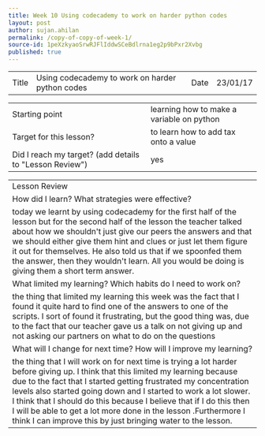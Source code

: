 ```yaml
---
title: Week 10 Using codecademy to work on harder python codes
layout: post
author: sujan.ahilan
permalink: /copy-of-copy-of-week-1/
source-id: 1peXzkyaoSrwRJFlIddwSCeBdlrna1eg2p9bPxr2Xvbg
published: true
---
```

<table>
  <tr>
    <td>Title</td>
    <td>Using codecademy to work on harder python codes</td>
    <td>Date</td>
    <td>23/01/17</td>
  </tr>
</table>


<table>
  <tr>
    <td>Starting point</td>
    <td>learning how to make a variable on python</td>
  </tr>
  <tr>
    <td>Target for this lesson?</td>
    <td>to learn how to add tax onto a value </td>
  </tr>
  <tr>
    <td>Did I reach my target? 
(add details to "Lesson Review")</td>
    <td> yes</td>
  </tr>
</table>


<table>
  <tr>
    <td>Lesson Review</td>
  </tr>
  <tr>
    <td>How did I learn? What strategies were effective? </td>
  </tr>
  <tr>
    <td>today we learnt by using codecademy for the first half of the lesson but for the second half of the lesson the teacher talked about how we shouldn't just give our peers the answers and that we should either give them hint and clues or just let them figure it out for themselves. He also told us that if we spoonfed them the answer, then they wouldn't learn. All you would be doing is giving them a short term answer.</td>
  </tr>
  <tr>
    <td>What limited my learning? Which habits do I need to work on? </td>
  </tr>
  <tr>
    <td>the thing that limited my learning this week was the fact that I found it quite hard to find one of the answers to one of the scripts. I sort of found it frustrating, but the good thing was, due to the fact that our teacher gave us a talk on not giving up and not asking our partners on what to do on the questions</td>
  </tr>
  <tr>
    <td>What will I change for next time? How will I improve my learning?</td>
  </tr>
  <tr>
    <td>the thing that I will work on for next time is trying a lot harder before giving up. I think that this limited my learning because due to the fact that I started getting frustrated my concentration levels also started going down and I started to work a lot slower. I think that I should do this because I believe that if I do this then I will be able to get a lot more done in the lesson .Furthermore I think I can improve this by just bringing water to the lesson.</td>
  </tr>
</table>


